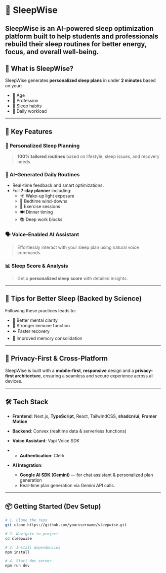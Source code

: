 # 🌙 SleepWise

**SleepWise** is an AI-powered sleep optimization platform built to help **students and professionals** rebuild their sleep routines for better **energy**, **focus**, and **overall well-being**.
---

## 🚀 What is SleepWise?

SleepWise generates **personalized sleep plans** in under **2 minutes** based on your:

- 🧠 Age  
- 💼 Profession  
- 🛌 Sleep habits  
- 📅 Daily workload

---

## 🧠 Key Features

### 🎯 Personalized Sleep Planning
> **100% tailored routines** based on lifestyle, sleep issues, and recovery needs.

### 🤖 AI-Generated Daily Routines
- Real-time feedback and smart optimizations.
- Full **7-day planner** including:
  - ☀️ Wake-up light exposure  
  - 🧘 Bedtime wind-downs  
  - 💪 Exercise sessions  
  - 🍽️ Dinner timing  
  - 📚 Deep work blocks  

### 🗣️ Voice-Enabled AI Assistant
> Effortlessly interact with your sleep plan using natural voice commands.

### 📊 Sleep Score & Analysis
> Get a **personalized sleep score** with detailed insights.

---

## 🌟 Tips for Better Sleep (Backed by Science)
Following these practices leads to:

- 🧠 Better mental clarity  
- 💪 Stronger immune function  
- ⏩ Faster recovery  
- 🧬 Improved memory consolidation  

---

## 🔐 Privacy-First & Cross-Platform

SleepWise is built with a **mobile-first**, **responsive** design and a **privacy-first architecture**, ensuring a seamless and secure experience across all devices.

---

## 🛠️ Tech Stack

* **Frontend**: Next.js, **TypeScript**, React, TailwindCSS, **shadcn/ui**, **Framer Motion**
* **Backend**: Convex (realtime data & serverless functions)
* **Voice Assistant**: Vapi Voice SDK
* * **Authentication**: Clerk
* **AI Integration**:

  * **Google AI SDK (Gemini)** — for chat assistant & personalized plan generation
  * Real-time plan generation via Gemini API calls.

---

## 📦 Getting Started (Dev Setup)

```bash
# 1. Clone the repo
git clone https://github.com/yourusername/sleepwise.git

# 2. Navigate to project
cd sleepwise

# 3. Install dependencies
npm install

# 4. Start dev server
npm run dev

